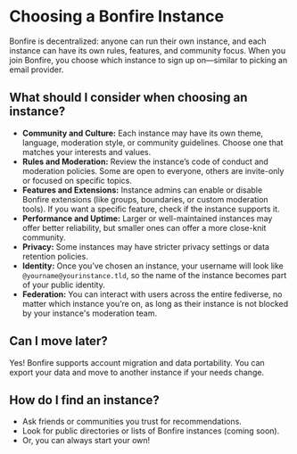 # Choosing a Bonfire Instance

Bonfire is decentralized: anyone can run their own instance, and each instance can have its own rules, features, and community focus. When you join Bonfire, you choose which instance to sign up on—similar to picking an email provider.

## What should I consider when choosing an instance?

- **Community and Culture:** Each instance may have its own theme, language, moderation style, or community guidelines. Choose one that matches your interests and values.
- **Rules and Moderation:** Review the instance’s code of conduct and moderation policies. Some are open to everyone, others are invite-only or focused on specific topics.
- **Features and Extensions:** Instance admins can enable or disable Bonfire extensions (like groups, boundaries, or custom moderation tools). If you want a specific feature, check if the instance supports it.
- **Performance and Uptime:** Larger or well-maintained instances may offer better reliability, but smaller ones can offer a more close-knit community.
- **Privacy:** Some instances may have stricter privacy settings or data retention policies.
- **Identity:** Once you’ve chosen an instance, your username will look like `@yourname@yourinstance.tld`, so the name of the instance becomes part of your public identity. 
- **Federation:** You can interact with users across the entire fediverse, no matter which instance you’re on, as long as their instance is not blocked by your instance's moderation team.

## Can I move later?

Yes! Bonfire supports account migration and data portability. You can export your data and move to another instance if your needs change.

## How do I find an instance?

- Ask friends or communities you trust for recommendations.
- Look for public directories or lists of Bonfire instances (coming soon).
- Or, you can always start your own!

